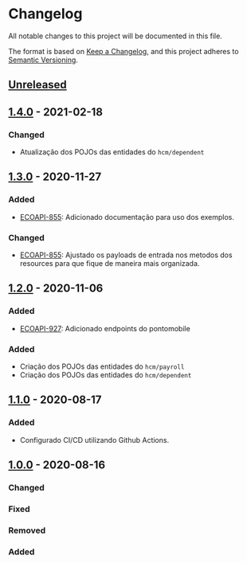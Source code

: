 # Changelog

All notable changes to this project will be documented in this file.

The format is based on [Keep a Changelog](https://keepachangelog.com/en/1.0.0/),
and this project adheres to [Semantic Versioning](https://semver.org/spec/v2.0.0.html).

## [Unreleased]

## [1.4.0] - 2021-02-18

### Changed

-   Atualização dos POJOs das entidades do `hcm/dependent`

## [1.3.0] - 2020-11-27

### Added

-   [ECOAPI-855](https://jira.senior.com.br/browse/ECOAPI-855): Adicionado documentação para uso dos exemplos.

### Changed

-   [ECOAPI-855](https://jira.senior.com.br/browse/ECOAPI-855): Ajustado os payloads de entrada nos metodos dos resources para que fique de maneira mais organizada.

## [1.2.0] - 2020-11-06

### Added

-   [ECOAPI-927](https://jira.senior.com.br/browse/ECOAPI-927): Adicionado endpoints do pontomobile

### Added

-   Criação dos POJOs das entidades do `hcm/payroll`
-   Criação dos POJOs das entidades do `hcm/dependent`

## [1.1.0] - 2020-08-17

### Added

-   Configurado CI/CD utilizando Github Actions.

## [1.0.0] - 2020-08-16

### Changed

### Fixed

### Removed

### Added

[Unreleased]: https://github.com/dev-senior-com-br/senior-hcm-node/compare/1.4.0...HEAD

[1.4.0]: https://github.com/dev-senior-com-br/senior-hcm-node/compare/1.3.0...1.4.0

[1.3.0]: https://github.com/dev-senior-com-br/senior-hcm-node/compare/1.2.0...1.3.0

[1.2.0]: https://github.com/dev-senior-com-br/senior-hcm-node/compare/1.1.0...1.2.0

[1.1.0]: https://github.com/dev-senior-com-br/senior-hcm-node/compare/v1.0.0...1.1.0

[1.0.0]: https://github.com/dev-senior-com-br/senior-hcm-node/releases/tag/v1.0.0
